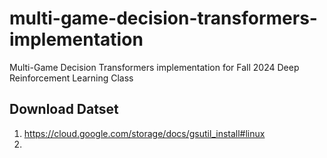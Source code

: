 # multi-game-decision-transformers-implementation
Multi-Game Decision Transformers implementation for Fall 2024 Deep Reinforcement Learning Class


## Download Datset

1. https://cloud.google.com/storage/docs/gsutil_install#linux
2. 
